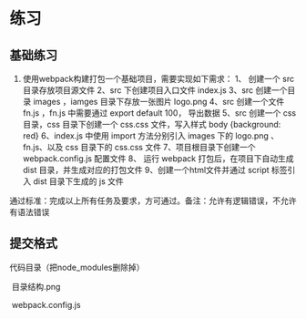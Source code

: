 # 练习



## 基础练习

1. 使用webpack构建打包一个基础项目，需要实现如下需求：
                1、 创建一个 src 目录存放项目源文件
                2、src 下创建项目入口文件 index.js
                3、src 创建一个目录 images ，iamges 目录下存放一张图片 logo.png
                4、src 创建一个文件 fn.js ，fn.js 中需要通过 export default 100， 导出数据
                5、src 创建一个 css 目录，css 目录下创建一个 css.css 文件，写入样式 body {background: red}
                6、index.js 中使用 import 方法分别引入 images 下的 logo.png 、fn.js、以及 css 目录下的 css.css 文件
                7、项目根目录下创建一个 webpack.config.js 配置文件
                8、 运行 webpack 打包后，在项目下自动生成 dist 目录，并生成对应的打包文件
                9、创建一个html文件并通过 script 标签引入 dist 目录下生成的 js 文件

   

通过标准：完成以上所有任务及要求，方可通过。备注：允许有逻辑错误，不允许有语法错误



## 提交格式 

   代码目录（把node_modules删除掉）

​    目录结构.png

​    webpack.config.js

